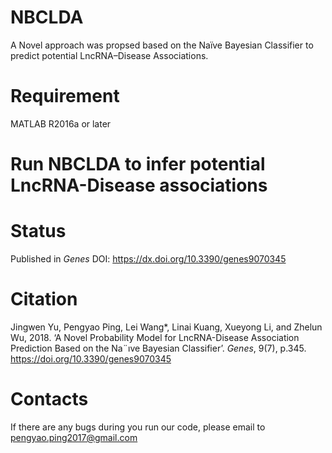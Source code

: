 # NBCLDA
A Novel approach was propsed based on the Naïve Bayesian Classifier to predict potential LncRNA–Disease Associations. 

# Requirement
MATLAB R2016a or later

# Run NBCLDA to infer potential LncRNA-Disease associations 


# Status
Published in *Genes* DOI: https://dx.doi.org/10.3390/genes9070345

# Citation
Jingwen Yu, Pengyao Ping, Lei Wang*, Linai Kuang, Xueyong Li, and Zhelun Wu, 2018. ‘A Novel Probability Model for LncRNA-Disease Association Prediction Based on the Na¨ıve Bayesian Classifier’. *Genes*, 9(7), p.345. https://doi.org/10.3390/genes9070345

# Contacts
If there are any bugs during you run our code, please email to pengyao.ping2017@gmail.com
